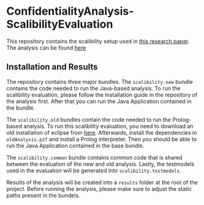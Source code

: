 # ConfidentialityAnalysis-ScalibilityEvaluation
This repository contains the scalibility setup used in [this research paper](https://publikationen.bibliothek.kit.edu/1000161187).
The analysis can be found [here](https://github.com/PalladioSimulator/Palladio-Addons-DataFlowConfidentiality-Analysis)

## Installation and Results
The repository contains three major bundles.
The `scalibility.new` bundle contains the code needed to run the Java-based analysis.
To run the scalibility evaluation, please follow the Installation guide in the repository of the analysis first.
After that you can run the Java Application contained in the bundle.

The `scalibility.old` bundles contain the code needed to run the Prolog-based analysis.
To run this scalibility evaluation, you need to download an old installation of eclipse from [here](https://fluidtrust.github.io/tutorial-ecsa2021/material/).
Afterwards, install the dependencies in `oldAnalysis.p2f` and install a Prolog interpreter.
Then you should be able to run the Java Application contained in the base bundle.

The `scalibility.common` bundle contains common code that is shared between the evaluation of the new and old analysis.
Lastly, the testmodels used in the evaluation will be generated into `scalibility.testmodels`.

Results of the analysis will be created into a `results` folder at the root of the project.
Before running the analysis, please make sure to adjust the static paths present in the bundels. 

